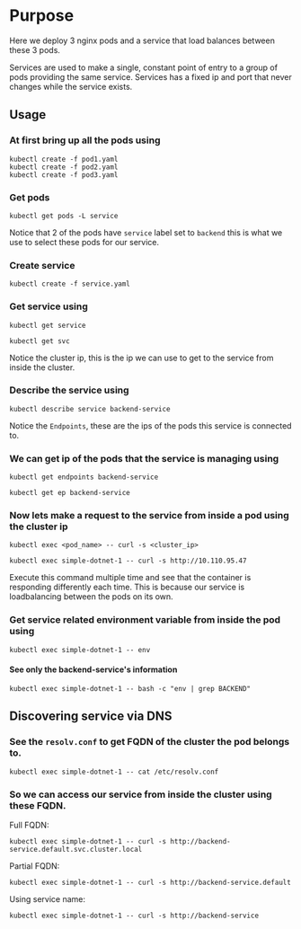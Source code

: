 # Purpose
Here we deploy 3 nginx pods and a service that load balances between these 3 pods.

Services are used to make a single, constant point of entry to a group of pods providing the same service. Services has a fixed ip and port that never changes while the service exists.

## Usage
### At first bring up all the pods using
```
kubectl create -f pod1.yaml
kubectl create -f pod2.yaml
kubectl create -f pod3.yaml
```

### Get pods
`kubectl get pods -L service`

Notice that 2 of the pods have `service` label set to `backend` this is what we use to select these pods for our service.

### Create service
`kubectl create -f service.yaml`

### Get service using
`kubectl get service`

`kubectl get svc`

Notice the cluster ip, this is the ip we can use to get to the service from inside the cluster.

### Describe the service using
`kubectl describe service backend-service`

Notice the `Endpoints`, these are the ips of the pods this service is connected to.

### We can get ip of the pods that the service is managing using
`kubectl get endpoints backend-service`

`kubectl get ep backend-service`


### Now lets make a request to the service from inside a pod using the cluster ip 
`kubectl exec <pod_name> -- curl -s <cluster_ip>`

`kubectl exec simple-dotnet-1 -- curl -s http://10.110.95.47`

Execute this command multiple time and see that the container is responding differently each time. This is because our service is loadbalancing between the pods on its own.

### Get service related environment variable from inside the pod using
`kubectl exec simple-dotnet-1 -- env`

#### See only the backend-service's information
`kubectl exec simple-dotnet-1 -- bash -c "env | grep BACKEND"`

## Discovering service via DNS
### See the `resolv.conf` to get FQDN of the cluster the pod belongs to.
`kubectl exec simple-dotnet-1 -- cat /etc/resolv.conf`

### So we can access our service from inside the cluster using these FQDN.
Full FQDN: 

`kubectl exec simple-dotnet-1 -- curl -s http://backend-service.default.svc.cluster.local`

Partial FQDN: 

`kubectl exec simple-dotnet-1 -- curl -s http://backend-service.default`

Using service name: 

`kubectl exec simple-dotnet-1 -- curl -s http://backend-service`
